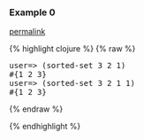 ### Example 0
[permalink](#example-0)

{% highlight clojure %}
{% raw %}
<pre>
user=> (sorted-set 3 2 1)
#{1 2 3}
user=> (sorted-set 3 2 1 1)
#{1 2 3}
</pre>{% endraw %}
{% endhighlight %}


